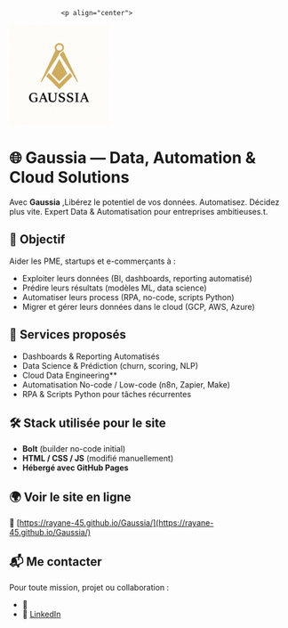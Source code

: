                  <p align="center">
  <img src="./public/logoG.png" alt="Logo Gaussia" width="180"/>
</p>



# 🌐 Gaussia — Data, Automation & Cloud Solutions

Avec **Gaussia** ,Libérez le potentiel de vos données. Automatisez. Décidez plus vite.
Expert Data & Automatisation pour entreprises ambitieuses.t.  




## 🚀 Objectif

Aider les PME, startups et e-commerçants à :
- Exploiter leurs données (BI, dashboards, reporting automatisé)
- Prédire leurs résultats (modèles ML, data science)
- Automatiser leurs process (RPA, no-code, scripts Python)
- Migrer et gérer leurs données dans le cloud (GCP, AWS, Azure)



## 🧠 Services proposés

 - Dashboards & Reporting Automatisés  
 - Data Science & Prédiction (churn, scoring, NLP)  
 - Cloud Data Engineering**  
 - Automatisation No-code / Low-code (n8n, Zapier, Make) 
 - RPA & Scripts Python pour tâches récurrentes



## 🛠️ Stack utilisée pour le site

- **Bolt** (builder no-code initial)
- **HTML / CSS / JS** (modifié manuellement)
- **Hébergé avec GitHub Pages**



## 🌍 Voir le site en ligne

🔗 [https://rayane-45.github.io/Gaussia/](https://rayane-45.github.io/Gaussia/)



## 📬 Me contacter

Pour toute mission, projet ou collaboration :
- 📧 
- 💼 [LinkedIn](https://www.linkedin.com/in/ton-lien-linkedin)




